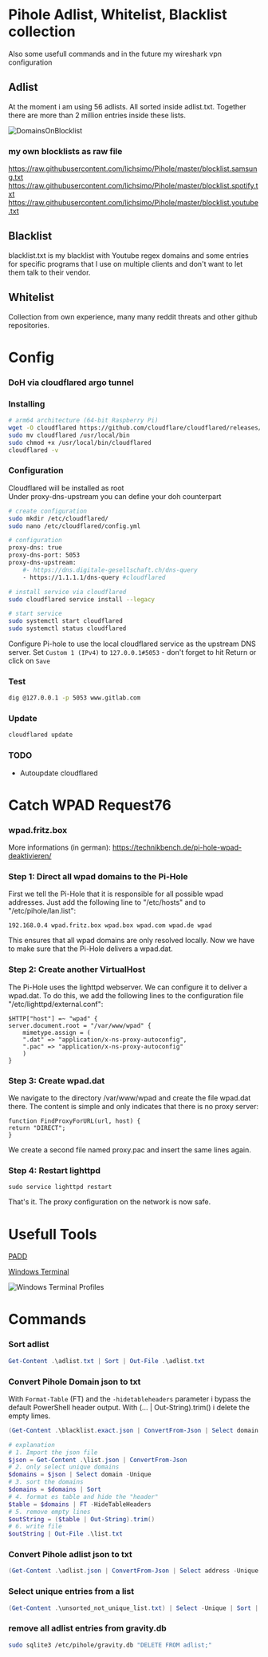 # Pihole Adlist, Whitelist, Blacklist collection
Also some usefull commands and in the future my wireshark vpn configuration

## Adlist
At the moment i am using 56 adlists. All sorted inside adlist.txt.
Together there are more than 2 million entries inside these lists.

![DomainsOnBlocklist](https://gitlab.com/lichs/Pihole/-/raw/master/Image/Domains.png)

### my own blocklists as raw file

https://raw.githubusercontent.com/lichsimo/Pihole/master/blocklist.samsung.txt
https://raw.githubusercontent.com/lichsimo/Pihole/master/blocklist.spotify.txt
https://raw.githubusercontent.com/lichsimo/Pihole/master/blocklist.youtube.txt

## Blacklist
blacklist.txt is my blacklist with Youtube regex domains and some entries for specific programs that I use on multiple clients and don't want to let them talk to their vendor.

## Whitelist
Collection from own experience, many many reddit threats and other github repositories.

# Config
### DoH via cloudflared argo tunnel

### Installing
``` bash
# arm64 architecture (64-bit Raspberry Pi)
wget -O cloudflared https://github.com/cloudflare/cloudflared/releases/latest/download/cloudflared-linux-arm64
sudo mv cloudflared /usr/local/bin
sudo chmod +x /usr/local/bin/cloudflared
cloudflared -v
```

### Configuration 
Cloudflared will be installed as root<br>
Under proxy-dns-upstream you can define your doh counterpart
``` bash
# create configuration
sudo mkdir /etc/cloudflared/
sudo nano /etc/cloudflared/config.yml

# configuration 
proxy-dns: true
proxy-dns-port: 5053
proxy-dns-upstream:
    #- https://dns.digitale-gesellschaft.ch/dns-query
    - https://1.1.1.1/dns-query #cloudflared

# install service via cloudflared 
sudo cloudflared service install --legacy

# start service
sudo systemctl start cloudflared
sudo systemctl status cloudflared
```
Configure Pi-hole to use the local cloudflared service as the upstream DNS server. Set `Custom 1 (IPv4)` to `127.0.0.1#5053` - don't forget to hit Return or click on `Save`

### Test
``` bash
dig @127.0.0.1 -p 5053 www.gitlab.com
```

### Update
``` bash
cloudflared update
```

### TODO
- Autoupdate cloudflared

# Catch  WPAD Request76
### wpad.fritz.box
More informations (in german): https://technikbench.de/pi-hole-wpad-deaktivieren/
### Step 1: Direct all wpad domains to the Pi-Hole

First we tell the Pi-Hole that it is responsible for all possible wpad addresses. Just add the following line to "/etc/hosts" and to "/etc/pihole/lan.list":
``` 
192.168.0.4 wpad.fritz.box wpad.box wpad.com wpad.de wpad
```
This ensures that all wpad domains are only resolved locally. Now we have to make sure that the Pi-Hole delivers a wpad.dat.

### Step 2: Create another VirtualHost
The Pi-Hole uses the lighttpd webserver. We can configure it to deliver a wpad.dat. To do this, we add the following lines to the configuration file "/etc/lighttpd/external.conf":
```
$HTTP["host"] =~ "wpad" {
server.document.root = "/var/www/wpad" {
    mimetype.assign = (
    ".dat" => "application/x-ns-proxy-autoconfig",
    ".pac" => "application/x-ns-proxy-autoconfig"
    )
}
```
### Step 3: Create wpad.dat
We navigate to the directory /var/www/wpad and create the file wpad.dat there. The content is simple and only indicates that there is no proxy server:
```
function FindProxyForURL(url, host) {
return "DIRECT";
}
```
We create a second file named proxy.pac and insert the same lines again.

### Step 4: Restart lighttpd 
```
sudo service lighttpd restart
```
That's it. The proxy configuration on the network is now safe.

# Usefull Tools
[PADD](https://github.com/pi-hole/padd)

[Windows Terminal](https://github.com/microsoft/terminal)

![Windows Terminal Profiles](https://gitlab.com/lichs/Pihole/-/raw/master/Image/WTProfiles.png)

# Commands
### Sort adlist
``` powershell
Get-Content .\adlist.txt | Sort | Out-File .\adlist.txt
```
### Convert Pihole Domain json to txt
With `Format-Table` (FT) and the `-hidetableheaders` parameter i bypass the default PowerShell header output. With (... | Out-String).trim() i delete the empty limes.

``` powershell
(Get-Content .\blacklist.exact.json | ConvertFrom-Json | Select domain -Unique | Sort domain | FT -HideTableHeaders | Out-String).trim() | Out-File .\blacklist.exact.txt

# explanation
# 1. Import the json file
$json = Get-Content .\list.json | ConvertFrom-Json
# 2. only select unique domains
$domains = $json | Select domain -Unique
# 3. sort the domains
$domains = $domains | Sort
# 4. format es table and hide the "header"
$table = $domains | FT -HideTableHeaders
# 5. remove empty lines
$outString = ($table | Out-String).trim()
# 6. write file
$outString | Out-File .\list.txt
```

### Convert Pihole adlist json to txt
``` powershell
(Get-Content .\adlist.json | ConvertFrom-Json | Select address -Unique | Sort address | FT -HideTableHeaders | Out-String).trim() | Out-File .\adlist.txt
```

### Select unique entries from a list
``` powershell
(Get-Content .\unsorted_not_unique_list.txt) | Select -Unique | Sort | Out-File .\sorted_unique_list.txt
```

### remove all adlist entries from gravity.db
``` bash
sudo sqlite3 /etc/pihole/gravity.db "DELETE FROM adlist;"
```